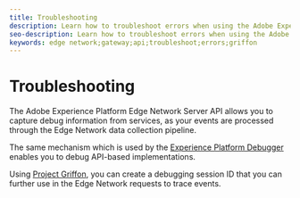 ```yaml
---
title: Troubleshooting
description: Learn how to troubleshoot errors when using the Adobe Experience Platform Edge Network Server API
seo-description: Learn how to troubleshoot errors when using the Adobe Experience Platform Edge Network Server API
keywords: edge network;gateway;api;troubleshoot;errors;griffon
---
```


# Troubleshooting

The Adobe Experience Platform Edge Network Server API allows you to capture debug information from services, as your events are processed through the Edge Network data collection pipeline.

The same mechanism which is used by the [Experience Platform Debugger](https://experienceleague.adobe.com/docs/debugger-learn/tutorials/experience-platform-debugger/introduction-to-the-experience-platform-debugger.html?lang=en) enables you to debug API-based implementations.

Using [Project Griffon](https://aep-sdks.gitbook.io/docs/beta/project-griffon), you can create a debugging session ID that you can further use in the Edge Network requests to trace events.

